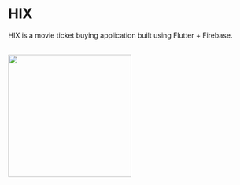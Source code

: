 # HIX

HIX is a movie ticket buying application built using Flutter + Firebase.

<br>
<img src="https://i.imgur.com/9EVqIUT.png" width="250">
